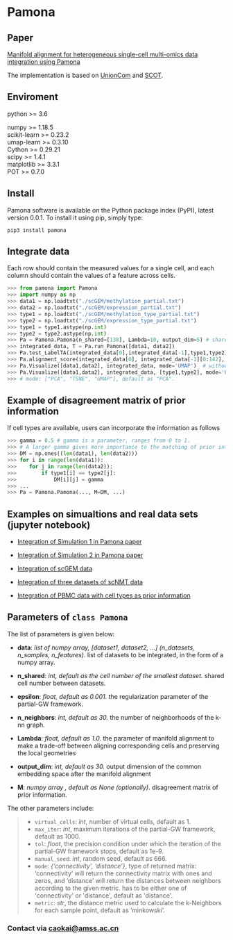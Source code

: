 # Pamona

## Paper
[Manifold alignment for  heterogeneous single-cell multi-omics data integration using Pamona](https://doi.org/10.1101/2020.11.03.366146)

The implementation is based on [UnionCom](https://github.com/caokai1073/unionCom) and [SCOT](https://github.com/rsinghlab/SCOT).

## Enviroment

python >= 3.6

numpy >= 1.18.5  
scikit-learn >= 0.23.2  
umap-learn >= 0.3.10  
Cython >= 0.29.21  
scipy >= 1.4.1  
matplotlib >= 3.3.1  
POT >= 0.7.0  

## Install
Pamona software is available on the Python package index (PyPI), latest version 0.0.1. To install it using pip, simply type:
```
pip3 install pamona
```

## Integrate data
Each row should contain the measured values for a single cell, and each column should contain the values of a feature across cells. 
```python
>>> from pamona import Pamona
>>> import numpy as np
>>> data1 = np.loadtxt("./scGEM/methylation_partial.txt")
>>> data2 = np.loadtxt("./scGEM/expression_partial.txt")
>>> type1 = np.loadtxt("./scGEM/methylation_type_partial.txt")
>>> type2 = np.loadtxt("./scGEM/expression_type_partial.txt")
>>> type1 = type1.astype(np.int)
>>> type2 = type2.astype(np.int)
>>> Pa = Pamona.Pamona(n_shared=[138], Lambda=10, output_dim=5) # shared cell number 138 is estimated by SPL
>>> integrated_data, T = Pa.run_Pamona([data1, data2])
>>> Pa.test_LabelTA(integrated_data[0],integrated_data[-1],type1,type2)
>>> Pa.alignment_score(integrated_data[0], integrated_data[-1][0:142], data2_specific=integrated_data[-1][142:177])
>>> Pa.Visualize([data1,data2], integrated_data, mode='UMAP')  # without datatype
>>> Pa.Visualize([data1,data2], integrated_data, [type1,type2], mode='UMAP')  # with datatype 
>>> # mode: ["PCA", "TSNE", "UMAP"], default as "PCA".
```
## Example of disagreement matrix of prior information
If cell types are available, users can incorporate the information as follows
```python
>>> gamma = 0.5 # gamma is a parameter, ranges from 0 to 1. 
>>> # A larger gamma gives more importance to the matching of prior information.
>>> DM = np.ones((len(data1), len(data2)))
>>> for i in range(len(data1)):
>>>    for j in range(len(data2)):
>>>        if type1[i] == type2[j]:
>>>            DM[i][j] = gamma
>>> ...
>>> Pa = Pamona.Pamona(..., M=DM, ...)
```
## Examples on simualtions and real data sets (jupyter notebook)
+ [Integration of Simulation 1 in Pamona paper](https://github.com/caokai1073/Pamona/blob/master/example/Simulation1.ipynb)

+ [Integration of Simulation 2 in Pamona paper](https://github.com/caokai1073/Pamona/blob/master/example/Simulation2.ipynb)

+ [Integration of scGEM data](https://github.com/caokai1073/Pamona/blob/master/example/scGEM.ipynb)

+ [Integration of three datasets of scNMT data](https://github.com/caokai1073/Pamona/blob/master/example/scNMT-three-datasets.ipynb)

+ [Integration of PBMC data with cell types as prior information](https://github.com/caokai1073/Pamona/blob/master/example/PBMC.ipynb)

## Parameters of ```class Pamona```

The list of parameters is given below:
+ **data**:  *list of numpy array, [dataset1, dataset2, ...] (n_datasets, n_samples, n_features).*
list of datasets to be integrated, in the form of a numpy array.

+ **n_shared**: *int, default as the cell number of the smallest dataset.*
shared cell number between datasets.

+ **epsilon**: *float, default as 0.001.*
the regularization parameter of the partial-GW framework.

+ **n_neighbors**: *int, default as 30.*
the number of neighborhoods of the k-nn graph.

+ **Lambda**: *float, default as 1.0.*
the parameter of manifold alignment to make a trade-off between aligning corresponding cells and preserving the local geometries

+ **output_dim**: *int, default as 30.*
output dimension of the common embedding space after the manifold alignment

+ **M**: *numpy array , default as None (optionally)*.
disagreement matrix of prior information.

The other parameters include:

> + ```virtual_cells```: *int*, number of virtual cells, default as 1.
> + ```max_iter```: *int*, maximum iterations of the partial-GW framework, default as 1000.
> + ```tol```:  *float*, the precision condition under which the iteration of the partial-GW framework stops, default as 1e-9.
> + ```manual_seed```: *int*, random seed, default as 666.
> + ```mode```: *{‘connectivity’, ‘distance’}*, type of returned matrix: ‘connectivity’ will return the connectivity matrix with ones and zeros, and ‘distance’ will return the distances between neighbors according to the given metric. has to be either one of 'connectivity' or 'distance', default as 'distance'.
> + ```metric```: *str*, the distance metric used to calculate the k-Neighbors for each sample point, default as ’minkowski’.

### Contact via caokai@amss.ac.cn
